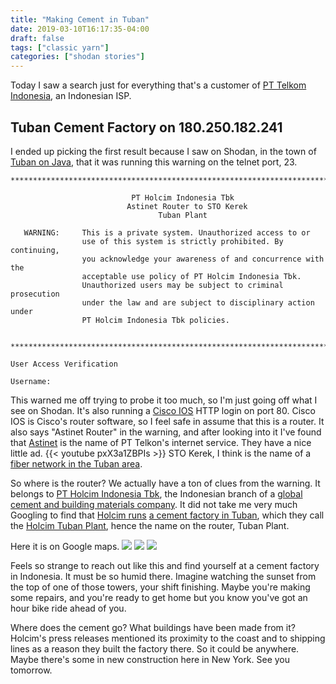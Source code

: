 ```yaml
---
title: "Making Cement in Tuban"
date: 2019-03-10T16:17:35-04:00
draft: false
tags: ["classic yarn"]
categories: ["shodan stories"]
---
```


Today I saw a search just for everything that's a customer of [PT Telkom Indonesia](https://en.wikipedia.org/wiki/Telkom_Indonesia), an Indonesian ISP.

## Tuban Cement Factory on 180.250.182.241
I ended up picking the first result because I saw on Shodan, in the town of [Tuban on Java](https://en.wikipedia.org/wiki/Tuban), that it was running this warning on the telnet port, 23.

```
*****************************************************************************

                           PT Holcim Indonesia Tbk
                          Astinet Router to STO Kerek
                                 Tuban Plant

   WARNING:     This is a private system. Unauthorized access to or
                use of this system is strictly prohibited. By continuing,
                you acknowledge your awareness of and concurrence with the
                acceptable use policy of PT Holcim Indonesia Tbk.
                Unauthorized users may be subject to criminal prosecution
                under the law and are subject to disciplinary action under
                PT Holcim Indonesia Tbk policies.


*****************************************************************************

User Access Verification

Username:
```
This warned me off trying to probe it too much, so I'm just going off what I see on Shodan. It's also running a [Cisco IOS](https://en.wikipedia.org/wiki/Cisco_IOS) HTTP login on port 80. Cisco IOS is Cisco's router software, so I feel safe in assume that this is a router. It also says "Astinet Router" in the warning, and after looking into it I've found that [Astinet](https://indihomesukabumi.com/astinet/) is the name of PT Telkon's internet service. They have a nice little ad.
{{< youtube pxX3a1ZBPIs >}}
STO Kerek, I think is the name of a [fiber network in the Tuban area](https://trustklik.wordpress.com/sto-kerek/).

So where is the router? We actually have a ton of clues from the warning. It belongs to [PT Holcim Indonesia Tbk](https://www.holcim.co.id/en), the Indonesian branch of a [global cement and building materials company](https://www.lafargeholcim.com/). It did not take me very much Googling to find that [Holcim runs](http://www.globalcement.com/news/item/3922-holcim-set-to-operate-new-us-350m-tuban-ii-cement-plant) [a cement factory in Tuban](https://www.lafargeholcim.com/lafargeholcim-completes-tuban-plant-project-indonesia), which they call the [Holcim Tuban Plant](https://www.holcim.co.id/en/lokasi/tuban-plant/3001), hence the name on the router, Tuban Plant.

Here it is on Google maps.
![](/images/100Days/Day66/plant.png)
![](/images/100Days/Day66/plant2.png)
![](/images/100Days/Day66/plant3.png)

Feels so strange to reach out like this and find yourself at a cement factory in Indonesia. It must be so humid there. Imagine watching the sunset from the top of one of those towers, your shift finishing. Maybe you're making some repairs, and you're ready to get home but you know you've got an hour bike ride ahead of you.

Where does the cement go? What buildings have been made from it? Holcim's press releases mentioned its proximity to the coast and to shipping lines as a reason they built the factory there. So it could be anywhere. Maybe there's some in new construction here in New York. See you tomorrow.
